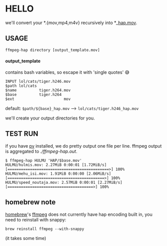 HELLO
=====

we'll convert your *.{mov,mp4,m4v} recursively into *_[hap.mov](http://vdmx.vidvox.net/blog/hap).

USAGE
-----

	ffmpeg-hap directory [output_template.mov]

#### output_template

contains bash variables, so escape it with 'single quotes' 😅

	INPUT lol/cats/tiger.h246.mov
	$path lol/cats
	$name          tiger.h264.mov
	$base          tiger.h264
	$ext                      mov

default: `$path/${base}_hap.mov` ⟶ `lol/cats/tiger.h246_hap.mov`

we'll create your output directories for you.

TEST RUN
--------

if you have [pv](http://www.ivarch.com/programs/pv.shtml) installed, we do pretty output one file per line. ffmpeg output is aggregated to _./ffmpeg-hap.out_.

	$ ffmpeg-hap HULMU 'HAP/$base.mov'
	HULMU/hulmis.mov: 2.27MiB 0:00:01 [1.72MiB/s] [=============================================>] 100%
	HULMU/mehu_isi.mov: 1.91MiB 0:00:00 [2.06MiB/s] [===========================================>] 100%
	HULMU/speed_noutaja.mov: 2.57MiB 0:00:01 [2.27MiB/s] [======================================>] 100%

homebrew note
-------------

[homebrew](http://brew.sh)'s [ffmpeg](https://github.com/Homebrew/homebrew-core/blob/master/Formula/ffmpeg.rb) does not currently have hap encoding built in, you need to reinstall with snappy:

	brew reinstall ffmpeg --with-snappy

(it takes some time)
